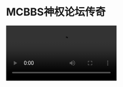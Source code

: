 # MCBBS神权论坛传奇

<video>
    <source src="https://map.earthvillage.top/MCBBS.mp4" type="video/mp4">
</video>